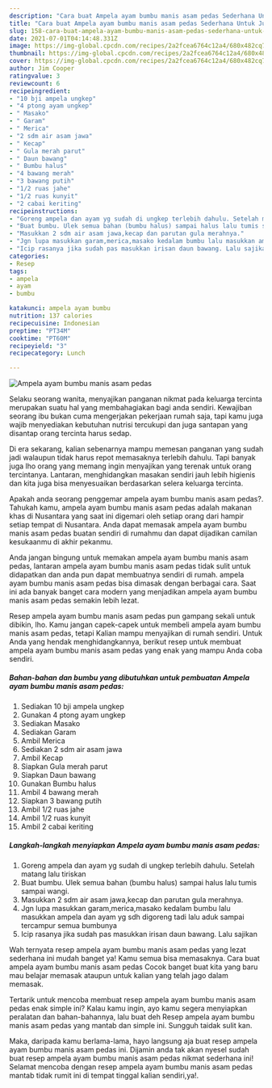 ```yaml
---
description: "Cara buat Ampela ayam bumbu manis asam pedas Sederhana Untuk Jualan"
title: "Cara buat Ampela ayam bumbu manis asam pedas Sederhana Untuk Jualan"
slug: 158-cara-buat-ampela-ayam-bumbu-manis-asam-pedas-sederhana-untuk-jualan
date: 2021-07-01T04:14:48.331Z
image: https://img-global.cpcdn.com/recipes/2a2fcea6764c12a4/680x482cq70/ampela-ayam-bumbu-manis-asam-pedas-foto-resep-utama.jpg
thumbnail: https://img-global.cpcdn.com/recipes/2a2fcea6764c12a4/680x482cq70/ampela-ayam-bumbu-manis-asam-pedas-foto-resep-utama.jpg
cover: https://img-global.cpcdn.com/recipes/2a2fcea6764c12a4/680x482cq70/ampela-ayam-bumbu-manis-asam-pedas-foto-resep-utama.jpg
author: Jim Cooper
ratingvalue: 3
reviewcount: 6
recipeingredient:
- "10 bji ampela ungkep"
- "4 ptong ayam ungkep"
- " Masako"
- " Garam"
- " Merica"
- "2 sdm air asam jawa"
- " Kecap"
- " Gula merah parut"
- " Daun bawang"
- " Bumbu halus"
- "4 bawang merah"
- "3 bawang putih"
- "1/2 ruas jahe"
- "1/2 ruas kunyit"
- "2 cabai keriting"
recipeinstructions:
- "Goreng ampela dan ayam yg sudah di ungkep terlebih dahulu. Setelah matang lalu tiriskan"
- "Buat bumbu. Ulek semua bahan (bumbu halus) sampai halus lalu tumis sampai wangi."
- "Masukkan 2 sdm air asam jawa,kecap dan parutan gula merahnya."
- "Jgn lupa masukkan garam,merica,masako kedalam bumbu lalu masukkan ampela dan ayam yg sdh digoreng tadi lalu aduk sampai tercampur semua bumbunya"
- "Icip rasanya jika sudah pas masukkan irisan daun bawang. Lalu sajikan"
categories:
- Resep
tags:
- ampela
- ayam
- bumbu

katakunci: ampela ayam bumbu 
nutrition: 137 calories
recipecuisine: Indonesian
preptime: "PT34M"
cooktime: "PT60M"
recipeyield: "3"
recipecategory: Lunch

---
```



![Ampela ayam bumbu manis asam pedas](https://img-global.cpcdn.com/recipes/2a2fcea6764c12a4/680x482cq70/ampela-ayam-bumbu-manis-asam-pedas-foto-resep-utama.jpg)

Selaku seorang wanita, menyajikan panganan nikmat pada keluarga tercinta merupakan suatu hal yang membahagiakan bagi anda sendiri. Kewajiban seorang ibu bukan cuma mengerjakan pekerjaan rumah saja, tapi kamu juga wajib menyediakan kebutuhan nutrisi tercukupi dan juga santapan yang disantap orang tercinta harus sedap.

Di era  sekarang, kalian sebenarnya mampu memesan panganan yang sudah jadi walaupun tidak harus repot memasaknya terlebih dahulu. Tapi banyak juga lho orang yang memang ingin menyajikan yang terenak untuk orang tercintanya. Lantaran, menghidangkan masakan sendiri jauh lebih higienis dan kita juga bisa menyesuaikan berdasarkan selera keluarga tercinta. 



Apakah anda seorang penggemar ampela ayam bumbu manis asam pedas?. Tahukah kamu, ampela ayam bumbu manis asam pedas adalah makanan khas di Nusantara yang saat ini digemari oleh setiap orang dari hampir setiap tempat di Nusantara. Anda dapat memasak ampela ayam bumbu manis asam pedas buatan sendiri di rumahmu dan dapat dijadikan camilan kesukaanmu di akhir pekanmu.

Anda jangan bingung untuk memakan ampela ayam bumbu manis asam pedas, lantaran ampela ayam bumbu manis asam pedas tidak sulit untuk didapatkan dan anda pun dapat membuatnya sendiri di rumah. ampela ayam bumbu manis asam pedas bisa dimasak dengan berbagai cara. Saat ini ada banyak banget cara modern yang menjadikan ampela ayam bumbu manis asam pedas semakin lebih lezat.

Resep ampela ayam bumbu manis asam pedas pun gampang sekali untuk dibikin, lho. Kamu jangan capek-capek untuk membeli ampela ayam bumbu manis asam pedas, tetapi Kalian mampu menyajikan di rumah sendiri. Untuk Anda yang hendak menghidangkannya, berikut resep untuk membuat ampela ayam bumbu manis asam pedas yang enak yang mampu Anda coba sendiri.

<!--inarticleads1-->

##### Bahan-bahan dan bumbu yang dibutuhkan untuk pembuatan Ampela ayam bumbu manis asam pedas:

1. Sediakan 10 bji ampela ungkep
1. Gunakan 4 ptong ayam ungkep
1. Sediakan  Masako
1. Sediakan  Garam
1. Ambil  Merica
1. Sediakan 2 sdm air asam jawa
1. Ambil  Kecap
1. Siapkan  Gula merah parut
1. Siapkan  Daun bawang
1. Gunakan  Bumbu halus
1. Ambil 4 bawang merah
1. Siapkan 3 bawang putih
1. Ambil 1/2 ruas jahe
1. Ambil 1/2 ruas kunyit
1. Ambil 2 cabai keriting




<!--inarticleads2-->

##### Langkah-langkah menyiapkan Ampela ayam bumbu manis asam pedas:

1. Goreng ampela dan ayam yg sudah di ungkep terlebih dahulu. Setelah matang lalu tiriskan
1. Buat bumbu. Ulek semua bahan (bumbu halus) sampai halus lalu tumis sampai wangi.
1. Masukkan 2 sdm air asam jawa,kecap dan parutan gula merahnya.
1. Jgn lupa masukkan garam,merica,masako kedalam bumbu lalu masukkan ampela dan ayam yg sdh digoreng tadi lalu aduk sampai tercampur semua bumbunya
1. Icip rasanya jika sudah pas masukkan irisan daun bawang. Lalu sajikan




Wah ternyata resep ampela ayam bumbu manis asam pedas yang lezat sederhana ini mudah banget ya! Kamu semua bisa memasaknya. Cara buat ampela ayam bumbu manis asam pedas Cocok banget buat kita yang baru mau belajar memasak ataupun untuk kalian yang telah jago dalam memasak.

Tertarik untuk mencoba membuat resep ampela ayam bumbu manis asam pedas enak simple ini? Kalau kamu ingin, ayo kamu segera menyiapkan peralatan dan bahan-bahannya, lalu buat deh Resep ampela ayam bumbu manis asam pedas yang mantab dan simple ini. Sungguh taidak sulit kan. 

Maka, daripada kamu berlama-lama, hayo langsung aja buat resep ampela ayam bumbu manis asam pedas ini. Dijamin anda tak akan nyesel sudah buat resep ampela ayam bumbu manis asam pedas nikmat sederhana ini! Selamat mencoba dengan resep ampela ayam bumbu manis asam pedas mantab tidak rumit ini di tempat tinggal kalian sendiri,ya!.

